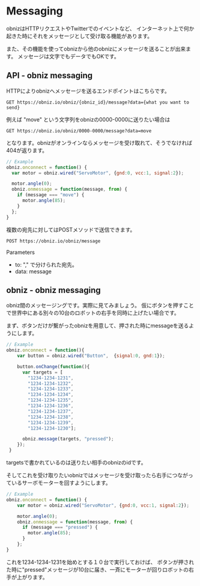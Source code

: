 # Messaging
obnizはHTTPリクエストやTwitterでのイベントなど、
インターネット上で何か起きた時にそれをメッセージとして受け取る機能があります。

また、その機能を使ってobnizから他のobnizにメッセージを送ることが出来ます。
メッセージは文字でもデータでもOKです。

## API - obniz messaging
HTTPによりobnizへメッセージを送るエンドポイントはこちらです。

```
GET https://obniz.io/obniz/{obniz_id}/message?data={what you want to send}
```

例えば "move" という文字列をobnizの0000-0000に送りたい場合は
```
GET https://obniz.io/obniz/0000-0000/message?data=move
```

となります。obnizがオンラインならメッセージを受け取れて、そうでなければ404が返ります。

```Javascript
// Example
obniz.onconnect = function() {
  var motor = obniz.wired("ServoMotor", {gnd:0, vcc:1, signal:2});

  motor.angle(0);
  obniz.onmessage = function(message, from) {
    if (message === "move") {
      motor.angle(85);
    }
  };
}
```

複数の宛先に対してはPOSTメソッドで送信できます。
```
POST https://obniz.io/obniz/message
```
Parameters

- to:   "," で分けられた宛先。
- data: message

## obniz - obniz messaging
obniz間のメッセージングです。実際に見てみましょう。
仮にボタンを押すことで世界中にある別々の10台のロボットの右手を同時に上げたい場合です。

まず、ボタンだけが繋がったobnizを用意して、押された時にmessageを送るようにします。
```Javascript
// Example
obniz.onconnect = function(){
    var button = obniz.wired("Button",  {signal:0, gnd:1});

    button.onChange(function(){
      var targets = [
        "1234-1234-1231",
        "1234-1234-1232",
        "1234-1234-1233",
        "1234-1234-1234",
        "1234-1234-1235",
        "1234-1234-1236",
        "1234-1234-1237",
        "1234-1234-1238",
        "1234-1234-1239",
        "1234-1234-1230"];

      obniz.message(targets, "pressed");
    });
 }
```
targetsで書かれているのは送りたい相手のobnizのidです。

そしてこれを受け取りたいobnizではメッセージを受け取ったら右手につながっているサーボモーターを回すようにします。
```Javascript
// Example
obniz.onconnect = function() {
    var motor = obniz.wired("ServoMotor", {gnd:0, vcc:1, signal:2});

    motor.angle(0);
    obniz.onmessage = function(message, from) {
      if (message === "pressed") {
        motor.angle(85);
      }
    };
}
```
これを1234-1234-1231を始めとする１０台で実行しておけば、
ボタンが押された時に"pressed"メッセージが10台に届き、一斉にモーターが回りロボットの右手が上がります。